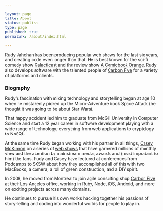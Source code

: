 ```yaml
--- 

layout: page
title: About
status: publish
type: page
published: true
permalink: /about/index.html

---
```

Rudy Jahchan has been producing popular web shows for the last six years, and creating code even longer than that.
He is best known for the sci-fi comedy show <a href="http://galacticast.com">Galacticast</a> and the review show <a href="http://acomicbookorange.com">A Comicbook Orange</a>.
Rudy also develops software with the talented people of [Carbon Five](http://carbonfive.com) for a variety of platforms and clients.


<h3>Biography</h3>

Rudy's fascination with mixing technology and storytelling began at age 10 when he mistakenly picked up 
the Micro-Adventure book Space Attack (he thought it was going to be about Star Wars).

That happy accident led him to graduate from McGill University in Computer Science and start a 12 year career in 
software development playing with a wide range of technology; everything from web applications to cryptology to NoSQL.

At the same time Rudy began working with his partner in all things,
<a href="http://caseymckinnon.com">Casey McKinnon</a> on a series of <a href="http://rudyjahchan.com/shows">web shows</a>
that have garnered millions of monthly view and the attention by mainstream media, awards and (most important to him) the fans.
Rudy and Casey have lectured at conferences from Podcamps to SXSW about how they accomplished
all of this with two MacBooks, a camera, a roll of green construction, and a DIY spirit.

In 2008, he moved from Montreal to join agile consulting shop <a href="http://www.carbonfive.com">Carbon Five</a> at their Los Angeles office,
working in Ruby, Node, iOS, Android, and more on exciting projects across many domains.

He continues to pursue his own works hacking together his passions of story-telling and coding into wonderful worlds for people to play in.
